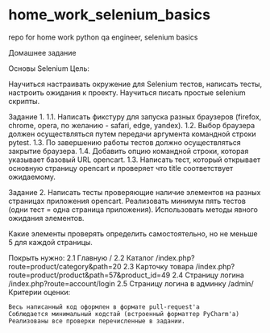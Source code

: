 # home_work_selenium_basics

repo for home work python qa engineer, selenium basics

Домашнее задание

Основы Selenium Цель:

Научиться настраивать окружение для Selenium тестов, написать тесты, настроить ожидания к проекту. Научиться писать
простые selenium скрипты.

Задание 1. 
1.1. Написать фикстуру для запуска разных браузеров (firefox, chrome, opera, по желанию - safari, edge, yandex).
1.2. Выбор браузера должен осуществляться путем передачи аргумента командной строки pytest. 
1.3. По завершению работы тестов должно осуществляться закрытие браузера. 
1.4. Добавить опцию командной строки, которая указывает базовый URL opencart. 
1.3. Написать тест, который открывает основную страницу opencart и проверяет что title соответствует
ожидаемому.

Задание 2. Написать тесты проверяющие наличие элементов на разных страницах приложения opencart. Реализовать минимум
пять тестов (одни тест = одна страница приложения). Использовать методы явного ожидания элементов.

Какие элементы проверять определить самостоятельно, но не меньше 5 для каждой страницы.

Покрыть нужно: 
2.1 Главную / 
2.2 Каталог /index.php?route=product/category&path=20 
2.3 Карточку товара /index.php?route=product/product&path=57&product_id=49 
2.4 Страницу логина /index.php?route=account/login 
2.5 Страницу логина в админку /admin/ Критерии оценки:

    Весь написанный код оформлен в формате pull-request'a
    Соблюдается минимальный кодстай (встроенный форматтер PyCharm'a)
    Реализованы все проверки перечисленные в задании.

